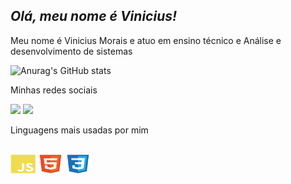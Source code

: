 ## <i>Olá, meu nome é Vinicius!</i>

<p>Meu nome é Vinicius Morais e atuo em ensino técnico e Análise e desenvolvimento de sistemas</p>

![Anurag's GitHub stats](https://github-readme-stats.vercel.app/api?username=Sousasz&show_icons=true&theme=dark)

<div> 
 <p>Minhas redes sociais</p>
  <a href="https://instagram.com/sousasxy" target="_blank"><img src="https://img.shields.io/badge/-Instagram-%23E4405F?style=for-the-badge&logo=instagram&logoColor=white" target="_blank"></a>
  <a href = "mailto:vm1434072@gmail.com"><img src="https://img.shields.io/badge/-Gmail-%23333?style=for-the-badge&logo=gmail&logoColor=white" target="_blank"></a>

  <br>
  
</div>
<p>Linguagens mais usadas por mim</p>
<div style="display: inline_block"><br>
  <img align="center" alt="Sousa-Js" height="30" width="40" src="https://raw.githubusercontent.com/devicons/devicon/master/icons/javascript/javascript-plain.svg">
  <img align="center" alt="Sousa-HTML" height="30" width="40" src="https://raw.githubusercontent.com/devicons/devicon/master/icons/html5/html5-original.svg">
  <img align="center" alt="Sousa-CSS" height="30" width="40" src="https://raw.githubusercontent.com/devicons/devicon/master/icons/css3/css3-original.svg">
</div>

